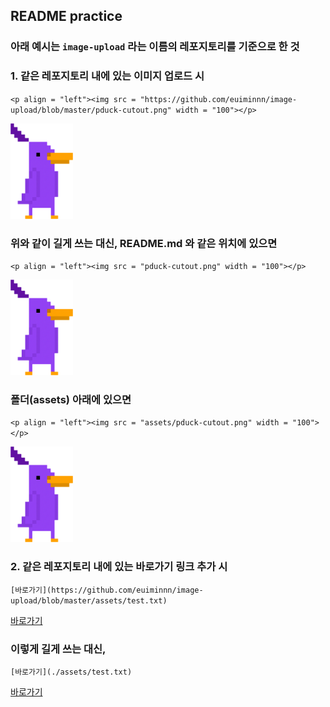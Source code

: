 ## README practice

### 아래 예시는 `image-upload` 라는 이름의 레포지토리를 기준으로 한 것

### 1. 같은 레포지토리 내에 있는 이미지 업로드 시
`<p align = "left"><img src = "https://github.com/euiminnn/image-upload/blob/master/pduck-cutout.png" width = "100"></p>`

<p align = "left"><img src = "https://github.com/euiminnn/image-upload/blob/master/pduck-cutout.png" width = "100"></p>

### 위와 같이 길게 쓰는 대신, README.md 와 같은 위치에 있으면
`<p align = "left"><img src = "pduck-cutout.png" width = "100"></p>`

<p align = "left"><img src = "pduck-cutout.png" width = "100"></p>

### 폴더(assets) 아래에 있으면
`<p align = "left"><img src = "assets/pduck-cutout.png" width = "100"></p>`

<p align = "left"><img src = "assets/pduck-cutout.png" width = "100"></p>


### 2. 같은 레포지토리 내에 있는 바로가기 링크 추가 시
`[바로가기](https://github.com/euiminnn/image-upload/blob/master/assets/test.txt)`

[바로가기](https://github.com/euiminnn/image-upload/blob/master/assets/test.txt)

### 이렇게 길게 쓰는 대신,
`[바로가기](./assets/test.txt)`

[바로가기](./assets/test.txt)
